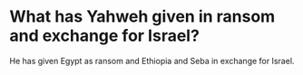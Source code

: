# What has Yahweh given in ransom and exchange for Israel?

He has given Egypt as ransom and Ethiopia and Seba in exchange for Israel.
